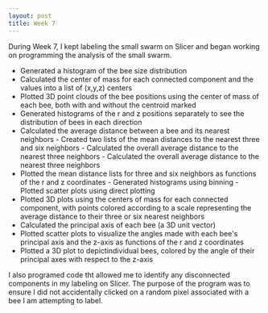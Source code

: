 ```yaml
---
layout: post
title: Week 7
---
```


During Week 7, I kept labeling the small swarm on Slicer and began working on programming the analysis of the small swarm.
- Generated a histogram of the bee size distribution
- Calculated the center of mass for each connected component and the values into a list of (x,y,z) centers
- Plotted 3D point clouds of the bee positions using the center of mass of each bee, both with and without the centroid marked
- Generated histograms of the r and z positions separately to see the distribution of bees in each direction
- Calculated the average distance between a bee and its nearest neighbors
       - Created two lists of the mean distances to the nearest three and six neighbors
       - Calculated the overall average distance to the nearest three neighbors
       - Calculated the overall average distance to the nearest three neighbors
- Plotted the mean distance lists for three and six neighbors as functions of the r and z coordinates
       - Generated histograms using binning
       - Plotted scatter plots using direct plotting
- Plotted 3D plots using the centers of mass for each connected component, with points colored according to a scale representing the average distance to their three or six nearest neighbors
- Calculated the principal axis of each bee (a 3D unit vector)
- Plotted scatter plots to visualize the angles made with each bee's principal axis and the z-axis as functions of the r and z coordinates
- Plotted a 3D plot to depictindividual bees, colored by the angle of their principal axes with respect to the z-axis

I also programed code tht allowed me to identify any disconnected components in my labeling on Slicer. The purpose of the program was to ensure I did not accidentally clicked on a random pixel associated with a bee I am attempting to label.
